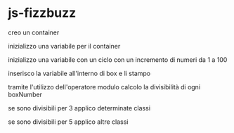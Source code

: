 # js-fizzbuzz

creo un container

inizializzo una variabile per il container

inizializzo una variabile con un ciclo con un incremento di numeri da 1 a 100

inserisco la variabile all'interno di box e li stampo

tramite l'utilizzo dell'operatore modulo calcolo la divisibilità di ogni boxNumber 

se sono divisibili per 3 applico determinate classi

se sono divisibili per 5 applico altre classi



